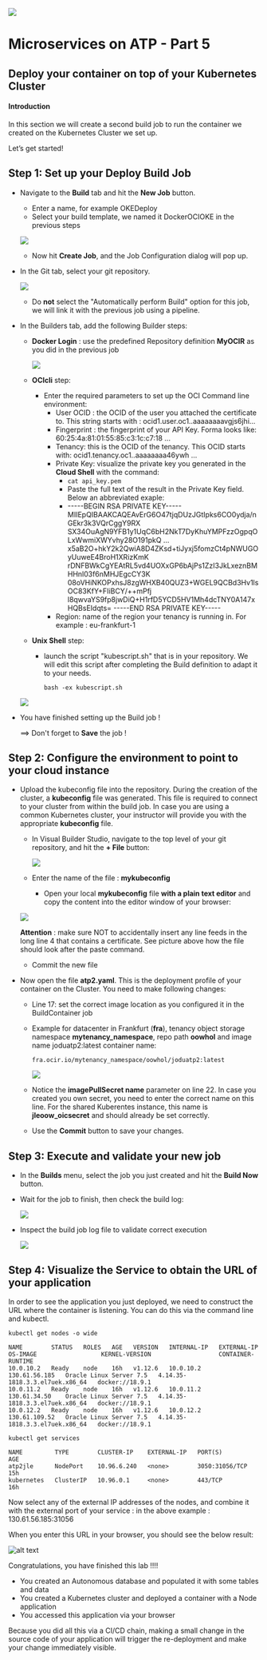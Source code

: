 ![](../../common/images/customer.logo2.png)
# Microservices on ATP - Part 5

## Deploy your container on top of your Kubernetes Cluster

#### **Introduction**

In this section we will create a second build job to run the container we created on the Kubernetes Cluster we set up.

Let’s get started! 

## Step 1: Set up your Deploy Build Job

- Navigate to the **Build** tab and hit the **New Job** button.

  - Enter a name, for example OKEDeploy
  - Select your build template, we named it DockerOCIOKE in the previous steps

  ![](images/670/im47-1.png)

  - Now hit  **Create Job**, and the Job Configuration dialog will pop up. 

- In the Git tab, select your git repository.

  ![](images/670/im48-1.png)

  - Do **not** select the "Automatically perform Build" option for this job, we will link it with the previous job using a pipeline.

- In the Builders tab, add the following Builder steps:

  - **Docker Login** : use the predefined Repository definition **MyOCIR** as you did in the previous job

    ![](images/670/im53.png)

  

  - **OCIcli** step: 
    - Enter the required parameters to set up the OCI Command line environment:
      - User OCID : the OCID of the user you attached the certificate to.  This string starts with : ocid1.user.oc1..aaaaaaaavgjs6jhi...
      - Fingerprint : the fingerprint of your API Key.  Forma looks like: 60:25:4a:81:01:55:85:c3:1c:c7:18 ...
      - Tenancy: this is the OCID of the tenancy.  This OCID starts with: ocid1.tenancy.oc1..aaaaaaaa46ywh ...
      - Private Key: visualize the private key you generated in the **Cloud Shell** with the command:
        - `cat api_key.pem`
        - Paste the full text of the result in the Private Key field.  Below an abbreviated exaple:
        - -----BEGIN RSA PRIVATE KEY-----
          MIIEpQIBAAKCAQEAvErG6O47tjqDUzJGtIpks6CO0ydja/nGEkr3k3VQrCggY9RX
          SX34OuAgN9YFB1y1UqC6bH2NkT7DyKhuYMPFzzOgpqOLxWwmiXWYvhy28O191pkQ
          ...
          x5aB2O+hkY2k2QwiA8D4ZKsd+tiJyxj5fomzCt4pNWUGOyUuweE4BroH1XRizKmK
          rDNFBWkCgYEAtRL5vd4UOXxGP6bAjPs1ZzI3JkLxeznBMHHnl03f6nMHJEgcCY3K
          08oVHiNKOPxhsJ8zgWHXB40QUZ3+WGEL9QCBd3Hv1lsOC83KfY+FIiBCY/++mPfj
          l8qwvaYS9fp8jwDiQ+H1rfD5YCD5HV1Mh4dcTNY0A147xHQBsEIdqts=
          -----END RSA PRIVATE KEY-----
      - Region: name of the region your tenancy is running in.  For example : eu-frankfurt-1

  

  - **Unix Shell** step:

    - launch the script "kubescript.sh" that is in your repository.  We will edit this script after completing the Build definition to adapt it to your needs.

      ``bash -ex kubescript.sh``

  ![](images/670/im50-1.png)

- You have finished setting up the Build job !

  ==> Don't forget to **Save** the job !

  

## Step 2: Configure the environment to point to your cloud instance

- Upload the kubeconfig file into the repository.  During the creation of the cluster, a **kubeconfig** file was generated.  This file is required to connect to your cluster from within the build job.  In case you are using a common Kubernetes cluster, your instructor will provide you with the appropriate **kubeconfig** file.

  - In Visual Builder Studio, navigate to the top level of your git repository, and hit the **+ File** button:

    ![](images/670/im51.png)

  - Enter the name of the file : **mykubeconfig**
  
    - Open your local **mykubeconfig** file **with a plain text editor** and copy the content into the editor window of your browser:
  
  ![](images/670/im52.png)
  
  **Attention** : make sure NOT to accidentally insert any line feeds in the long line 4 that contains a certificate.  See picture above how the file should look after the paste command.
  
  - Commit the new file

  

- Now open the file **atp2.yaml**.  This is the deployment profile of your container on the Cluster.  You need to make following changes:

  - Line 17: set the correct image location as you configured it in the BuildContainer job

  - Example for datacenter in Frankfurt (**fra**), tenancy object storage namespace **mytenancy_namespace**, repo path **oowhol** and image name joduatp2:latest container name: 

    `fra.ocir.io/mytenancy_namespace/oowhol/joduatp2:latest`

    ![](images/670/edit_yaml-1.png)

  - Notice the **imagePullSecret name** parameter on line 22.  In case you created you own secret, you need to enter the correct name on this line.  For the shared Kuberentes instance, this name is **jleoow_oicsecret** and should already be set correctly.

  - Use the **Commit** button to save your changes.
  
  

## Step 3: Execute and validate your new job

- In the **Builds** menu, select the job you just created and hit the **Build Now** button.

- Wait for the job to finish, then check the build log:

  ![](images/670/image067-1.png) 

- Inspect the build job log file to validate correct execution

  ![](images/670/log_deploy.png)






## Step 4: Visualize the Service to obtain the URL of your application

In order to see the application you just deployed, we need to construct the URL where the container is listening.  You can do this via the command line and kubectl.

  ```
  kubectl get nodes -o wide
  
  NAME        STATUS   ROLES   AGE   VERSION   INTERNAL-IP   EXTERNAL-IP     OS-IMAGE                  KERNEL-VERSION                   CONTAINER-RUNTIME
  10.0.10.2   Ready    node    16h   v1.12.6   10.0.10.2     130.61.56.185   Oracle Linux Server 7.5   4.14.35-1818.3.3.el7uek.x86_64   docker://18.9.1
  10.0.11.2   Ready    node    16h   v1.12.6   10.0.11.2     130.61.34.50    Oracle Linux Server 7.5   4.14.35-1818.3.3.el7uek.x86_64   docker://18.9.1
  10.0.12.2   Ready    node    16h   v1.12.6   10.0.12.2     130.61.109.52   Oracle Linux Server 7.5   4.14.35-1818.3.3.el7uek.x86_64   docker://18.9.1
  ```

  

  ```
  kubectl get services
  
  NAME         TYPE        CLUSTER-IP    EXTERNAL-IP   PORT(S)          AGE
  atp2jle      NodePort    10.96.6.240   <none>        3050:31056/TCP   15h
  kubernetes   ClusterIP   10.96.0.1     <none>        443/TCP          16h
  ```

  Now select any of the external IP addresses of the nodes, and combine it with the external port of your service : in the above example : 130.61.56.185:31056



When you enter this URL in your browser, you should see the below result:

![alt text](images/670/result.png)





Congratulations, you have finished this lab !!!!

- You created an Autonomous database and populated it with some tables and data
- You created a Kubernetes cluster and deployed a container with a Node application
- You accessed this application via your browser

Because you did all this via a CI/CD chain, making a small change in the source code of your application will trigger the re-deployment and make your change immediately visible.


